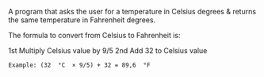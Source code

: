 A program that asks the user for a temperature in Celsius degrees & returns the same temperature in Fahrenheit degrees.

The formula to convert from Celsius to Fahrenheit is:

   1st Multiply Celsius value by 9/5
   2nd Add 32 to Celsius value

    Example: (32  °C  × 9/5) + 32 = 89,6  °F
